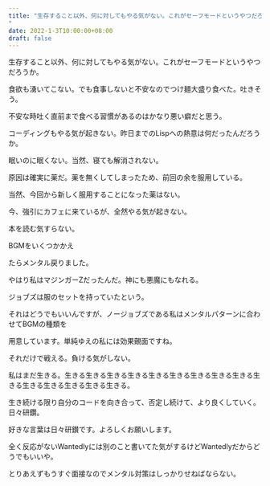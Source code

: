 ```yaml
---
title: "生存すること以外、何に対してもやる気がない。これがセーフモードというやつだろうか。
"
date: 2022-1-3T10:00:00+08:00
draft: false
---
```

生存すること以外、何に対してもやる気がない。これがセーフモードというやつだろうか。



食欲も湧いてこない。でも食事しないと不安なのでつけ麺大盛り食べた。吐きそう。



不安な時吐く直前まで食べる習慣があるのはかなり悪い癖だと思う。



コーディングもやる気が起きない。昨日までのLispへの熱意は何だったんだろうか。



眠いのに眠くない。当然、寝ても解消されない。



原因は確実に薬だ。薬を無くしてしまったため、前回の余を服用している。



当然、今回から新しく服用することになった薬はない。



今、強引にカフェに来ているが、全然やる気が起きない。



本を読む気すらない。



BGMをいくつかかえ



たらメンタル戻りました。



やはり私はマジンガーZだったんだ。神にも悪魔にもなれる。



ジョブズは服のセットを持っていたという。



それはどうでもいいんですが、ノージョブズである私はメンタルパターンに合わせてBGMの種類を



用意しています。単純ゆえの私には効果覿面ですね。



それだけで戦える。負ける気がしない。



私はまだ生きる。生きる生きる生きる生きる生きる生きる生きる生きる生きる生きる生きる生きる生きる生きる生きる。



生き続ける限り自分のコードを向き合って、否定し続けて、より良くしていく。日々研鑽。



好きな言葉は日々研鑚です。よろしくお願いします。



全く反応がないWantedlyには別のこと書いてた気がするけどWantedlyだからどうでもいいや。



とりあえずもうすぐ面接なのでメンタル対策はしっかりせねばならない。
